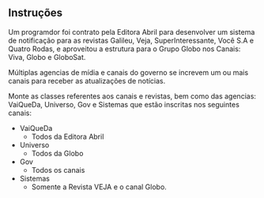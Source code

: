 ## Instruções

Um programdor foi contrato pela Editora Abril para desenvolver um sistema de notificação para as revistas Galileu, Veja, SuperInteressante, Você S.A e Quatro Rodas, e aproveitou a estrutura para o Grupo Globo nos Canais: Viva, Globo e GloboSat.

Múltiplas agencias de mídia e canais do governo se increvem um ou mais canais para receber as atualizações de notícias.

Monte as classes referentes aos canais e revistas, bem como das agencias: VaiQueDa, Universo, Gov e Sistemas que estão inscritas nos seguintes canais:

* VaiQueDa
	* Todos da Editora Abril
* Universo
	* Todos da Globo
* Gov
	* Todos os canais
* Sistemas
	* Somente a Revista VEJA e o canal Globo.
